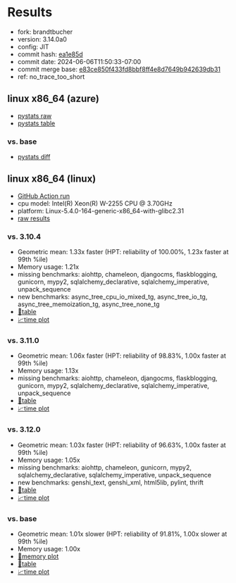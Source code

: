 # Results

- fork: brandtbucher
- version: 3.14.0a0
- config: JIT
- commit hash: [ea1e85d](https://github.com/brandtbucher/cpython/commit/ea1e85d)
- commit date: 2024-06-06T11:50:33-07:00
- commit merge base: [e83ce850f433fd8bbf8ff4e8d7649b942639db31](https://github.com/brandtbucher/cpython/commit/e83ce850f433fd8bbf8ff4e8d7649b942639db31)
- ref: no_trace_too_short

## linux x86_64 (azure)

- [pystats raw](bm-20240606-azure-x86_64-brandtbucher-no_trace_too_short-3.14.0a0-ea1e85d-pystats.json)
- [pystats table](bm-20240606-azure-x86_64-brandtbucher-no_trace_too_short-3.14.0a0-ea1e85d-pystats.md)

### vs. base

- [pystats diff](bm-20240606-azure-x86_64-brandtbucher-no_trace_too_short-3.14.0a0-ea1e85d-pystats-vs-base.md)

## linux x86_64 (linux)

- [GitHub Action run](https://github.com/faster-cpython/benchmarking/actions/runs/9406278079)
- cpu model: Intel(R) Xeon(R) W-2255 CPU @ 3.70GHz
- platform: Linux-5.4.0-164-generic-x86_64-with-glibc2.31
- [raw results](bm-20240606-linux-x86_64-brandtbucher-no_trace_too_short-3.14.0a0-ea1e85d.json)

### vs. 3.10.4

- Geometric mean: 1.33x faster (HPT: reliability of 100.00%, 1.23x faster at 99th %ile)
- Memory usage: 1.21x
- missing benchmarks: aiohttp, chameleon, djangocms, flaskblogging, gunicorn, mypy2, sqlalchemy_declarative, sqlalchemy_imperative, unpack_sequence
- new benchmarks: async_tree_cpu_io_mixed_tg, async_tree_io_tg, async_tree_memoization_tg, async_tree_none_tg
- [📄table](bm-20240606-linux-x86_64-brandtbucher-no_trace_too_short-3.14.0a0-ea1e85d-vs-3.10.4.md)
- [📈time plot](bm-20240606-linux-x86_64-brandtbucher-no_trace_too_short-3.14.0a0-ea1e85d-vs-3.10.4.png)

### vs. 3.11.0

- Geometric mean: 1.06x faster (HPT: reliability of 98.83%, 1.00x faster at 99th %ile)
- Memory usage: 1.13x
- missing benchmarks: aiohttp, chameleon, djangocms, flaskblogging, gunicorn, mypy2, sqlalchemy_declarative, sqlalchemy_imperative, unpack_sequence
- [📄table](bm-20240606-linux-x86_64-brandtbucher-no_trace_too_short-3.14.0a0-ea1e85d-vs-3.11.0.md)
- [📈time plot](bm-20240606-linux-x86_64-brandtbucher-no_trace_too_short-3.14.0a0-ea1e85d-vs-3.11.0.png)

### vs. 3.12.0

- Geometric mean: 1.03x faster (HPT: reliability of 96.63%, 1.00x faster at 99th %ile)
- Memory usage: 1.05x
- missing benchmarks: aiohttp, chameleon, gunicorn, mypy2, sqlalchemy_declarative, sqlalchemy_imperative, unpack_sequence
- new benchmarks: genshi_text, genshi_xml, html5lib, pylint, thrift
- [📄table](bm-20240606-linux-x86_64-brandtbucher-no_trace_too_short-3.14.0a0-ea1e85d-vs-3.12.0.md)
- [📈time plot](bm-20240606-linux-x86_64-brandtbucher-no_trace_too_short-3.14.0a0-ea1e85d-vs-3.12.0.png)

### vs. base

- Geometric mean: 1.01x slower (HPT: reliability of 91.81%, 1.00x slower at 99th %ile)
- Memory usage: 1.00x
- [🧠memory plot](bm-20240606-linux-x86_64-brandtbucher-no_trace_too_short-3.14.0a0-ea1e85d-vs-base-mem.png)
- [📄table](bm-20240606-linux-x86_64-brandtbucher-no_trace_too_short-3.14.0a0-ea1e85d-vs-base.md)
- [📈time plot](bm-20240606-linux-x86_64-brandtbucher-no_trace_too_short-3.14.0a0-ea1e85d-vs-base.png)

